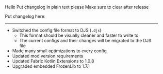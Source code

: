 Hello
Put changelog in plain text please
Make sure to clear after release

Put changelog here:

-----------------
- Switched the config file format to DJS (`.djs`)
  - This format should be visually cleaner and faster to write to
  - The current configs and their changes will be migrated to the DJS file
- Made many small optimizations to every config
- Updated mod version requirements
- Updated Fabric Kotlin Extensions to 1.0.8
- Upgraded embedded FrozenLib to 1.7.1
